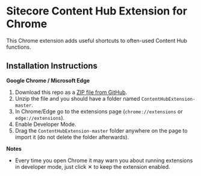 # Sitecore Content Hub Extension for Chrome

This Chrome extension adds useful shortcuts to often-used Content Hub functions.

## Installation Instructions
**Google Chrome / Microsoft Edge** 
1. Download this repo as a [ZIP file from GitHub](https://github.com/ewerkman/ContentHubExtension/archive/main.zip).
1. Unzip the file and you should have a folder named `ContentHubExtension-master`.
1. In Chrome/Edge go to the extensions page (`chrome://extensions` or `edge://extensions`).
1. Enable Developer Mode.
1. Drag the `ContentHubExtension-master` folder anywhere on the page to import it (do not delete the folder afterwards).

**Notes**
* Every time you open Chrome it may warn you about running extensions in developer mode, just click &#10005; to keep the extension enabled.
